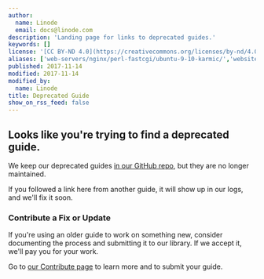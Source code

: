 ```yaml
---
author:
  name: Linode
  email: docs@linode.com
description: 'Landing page for links to deprecated guides.'
keywords: []
license: '[CC BY-ND 4.0](https://creativecommons.org/licenses/by-nd/4.0)'
aliases: ['web-servers/nginx/perl-fastcgi/ubuntu-9-10-karmic/','websites/nginx/nginx-and-perlfastcgi-on-ubuntu-9-10-karmic/', 'web-servers/nginx/installation/ubuntu-9-10-karmic/', 'databases/postgresql/fedora-14/', 'email/postfix/dovecot-system-users-ubuntu-10-04-lucid/', 'email/postfix/postfix-dovecot-and-system-user-accounts-on-ubuntu-10-04-lucid/', 'email/postfix/dovecot-system-users-debian-6-squeeze/', 'email/postfix/postfix-dovecot-and-system-user-accounts-on-debian-6-squeeze/', 'email/postfix/dovecot-system-users-ubuntu-10-10-maverick/', 'email/postfix/postfix-dovecot-and-system-user-accounts-on-ubuntu-10-10-maverick/', 'databases/mysql/standalone-mysql-server/', 'web-servers/apache/installation/ubuntu-9-04-jaunty/', 'websites/apache/apache-2-web-server-on-ubuntu-9-04-jaunty/', 'web-servers/apache/apache-2-web-server-on-ubuntu-9-04-jaunty/', 'server-monitoring/munin/ubuntu-12-04-precise-pangolin/', 'uptime/monitoring/monitoring-server-with-munin-on-ubuntu-12-04-precise-pangolin/', 'uptime/monitoring/deploy-munin-to-monitor-servers-on-ubuntu-12-04/', 'web-servers/nginx/php-fastcgi/ubuntu-9-10-karmic/', 'websites/nginx/nginx-and-phpfastcgi-on-ubuntu-9-10-karmic/', 'web-servers/nginx/nginx-and-phpfastcgi-on-ubuntu-9-10-karmic/', 'application-stacks/puppet/automation/', 'websites/puppet/manage-and-automate-systems-configuration-with-puppet/']
published: 2017-11-14
modified: 2017-11-14
modified_by:
  name: Linode
title: Deprecated Guide
show_on_rss_feed: false
---
```


## Looks like you're trying to find a deprecated guide.

We keep our deprecated guides [in our GitHub repo](https://github.com/linode/docs/tree/master/docs), but they are no longer maintained.

If you followed a link here from another guide, it will show up in our logs, and we'll fix it soon.

### Contribute a Fix or Update

If you're using an older guide to work on something new, consider documenting the process and submitting it to our library. If we accept it, we'll pay you for your work.

Go to [our Contribute page](/docs/contribute/) to learn more and to submit your guide.

